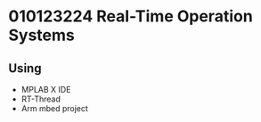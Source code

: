 # 010123224 Real-Time Operation Systems

## Using
  * MPLAB X IDE
  * RT-Thread
  * Arm mbed project
